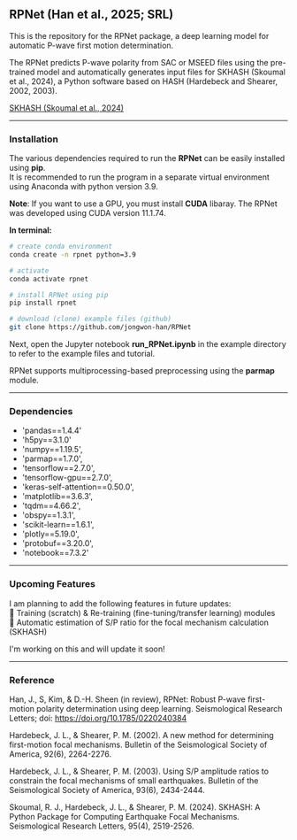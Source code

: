 ## RPNet (Han et al., 2025; SRL)

This is the repository for the RPNet package, a deep learning model for automatic P-wave first motion determination.

The RPNet predicts P-wave polarity from SAC or MSEED files using the pre-trained model and automatically generates input files for SKHASH (Skoumal et al., 2024), a Python software based on HASH (Hardebeck and Shearer, 2002, 2003).

[SKHASH (Skoumal et al., 2024)](https://code.usgs.gov/esc/SKHASH)


---
### Installation
The various dependencies required to run the **RPNet** can be easily installed using **pip**.<br>
It is recommended to run the program in a separate virtual environment using Anaconda with python version 3.9.<br>

**Note**: If you want to use a GPU, you must install **CUDA** libaray. The RPNet was developed using CUDA version 11.1.74.

**In terminal:**<br>

```sh
# create conda environment
conda create -n rpnet python=3.9

# activate
conda activate rpnet

# install RPNet using pip
pip install rpnet

# download (clone) example files (github)
git clone https://github.com/jongwon-han/RPNet
```

Next, open the Jupyter notebook **run_RPNet.ipynb** in the example directory to refer to the example files and tutorial.

RPNet supports multiprocessing-based preprocessing using the **parmap** module.<br>

---
### Dependencies
- 'pandas==1.4.4'
- 'h5py==3.1.0'
- 'numpy==1.19.5',
- 'parmap==1.7.0',
- 'tensorflow==2.7.0',
- 'tensorflow-gpu==2.7.0',
- 'keras-self-attention==0.50.0',
- 'matplotlib==3.6.3',
- 'tqdm==4.66.2',
- 'obspy==1.3.1',
- 'scikit-learn==1.6.1',
- 'plotly==5.19.0',
- 'protobuf==3.20.0',
- 'notebook==7.3.2'

---
### Upcoming Features
I am planning to add the following features in future updates:<br>
🚀  Training (scratch) & Re-training (fine-tuning/transfer learning) modules<br>
🚀  Automatic estimation of S/P ratio for the focal mechanism calculation (SKHASH)<br>

I'm working on this and will update it soon!

---
### Reference

Han, J., S, Kim, & D.-H. Sheen (in review), RPNet: Robust P-wave first-motion polarity determination using deep learning. Seismological Research Letters; doi: https://doi.org/10.1785/0220240384

Hardebeck, J. L., & Shearer, P. M. (2002). A new method for determining first-motion focal mechanisms. Bulletin of the Seismological Society of America, 92(6), 2264-2276.

Hardebeck, J. L., & Shearer, P. M. (2003). Using S/P amplitude ratios to constrain the focal mechanisms of small earthquakes. Bulletin of the Seismological Society of America, 93(6), 2434-2444.

Skoumal, R. J., Hardebeck, J. L., & Shearer, P. M. (2024). SKHASH: A Python Package for Computing Earthquake Focal Mechanisms. Seismological Research Letters, 95(4), 2519-2526.

